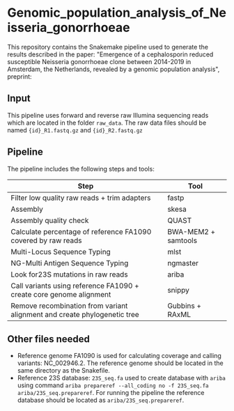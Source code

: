 # Genomic_population_analysis_of_Neisseria_gonorrhoeae
This repository contains the Snakemake pipeline used to generate the results described in the paper: "Emergence of a cephalosporin reduced susceptible Neisseria gonorrhoeae clone between 2014-2019 in Amsterdam, the Netherlands, revealed by a genomic population analysis", preprint:

## Input
This pipeline uses forward and reverse raw Illumina sequencing reads which are located in the folder `raw_data`. The raw data files should be named `{id}_R1.fastq.gz` and `{id}_R2.fastq.gz`

## Pipeline 
The pipeline includes the following steps and tools:

| Step     | Tool     |   
| ---------|----------|
| Filter low quality raw reads + trim adapters | fastp |
| Assembly | skesa | 
| Assembly quality check | QUAST |
| Calculate percentage of reference FA1090 covered by raw reads | BWA-MEM2 + samtools |
| Multi-Locus Sequence Typing | mlst |
| NG-Multi Antigen Sequence Typing | ngmaster |
| Look for23S mutations in raw reads | ariba |
| Call variants using reference FA1090 + create core genome alignment | snippy |
| Remove recombination from variant alignment and create phylogenetic tree | Gubbins + RAxML |

## Other files needed
- Reference genome FA1090 is used for calculating coverage and calling variants: NC_002946.2. The reference genome should be located in the same directory as the Snakefile.
- Reference 23S database: `23S_seq.fa` used to create database with `ariba` using command `ariba prepareref --all_coding no -f 23S_seq.fa ariba/23S_seq.prepareref`. For running the pipeline the reference database should be located as `ariba/23S_seq.prepareref`.

